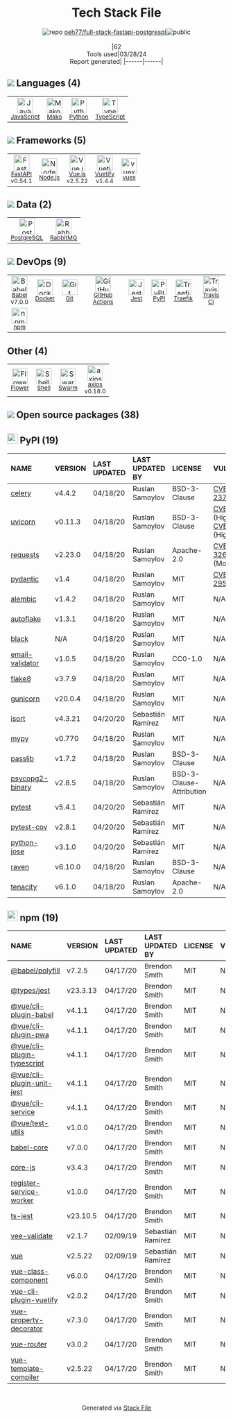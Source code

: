 <!--
&lt;--- Readme.md Snippet without images Start ---&gt;
## Tech Stack
oeh77/full-stack-fastapi-postgresql is built on the following main stack:

- [JavaScript](https://developer.mozilla.org/en-US/docs/Web/JavaScript) – Languages
- [Mako](https://github.com/zzzeek/mako) – Templating Languages & Extensions
- [Python](https://www.python.org) – Languages
- [TypeScript](http://www.typescriptlang.org) – Languages
- [FastAPI](https://fastapi.tiangolo.com/) – Microframeworks (Backend)
- [Node.js](http://nodejs.org/) – Frameworks (Full Stack)
- [Vue.js](http://vuejs.org/) – Javascript UI Libraries
- [Vuetify](https://vuetifyjs.com/) – Front-End Frameworks
- [vuex](https://vuex.vuejs.org) – State Management Library
- [PostgreSQL](http://www.postgresql.org/) – Databases
- [RabbitMQ](http://www.rabbitmq.com/) – Message Queue
- [Babel](http://babeljs.io/) – JavaScript Compilers
- [Docker](https://www.docker.com/) – Virtual Machine Platforms & Containers
- [GitHub Actions](https://github.com/features/actions) – Continuous Integration
- [Jest](http://facebook.github.io/jest/) – Javascript Testing Framework
- [Traefik](https://traefik.io/) – Load Balancer / Reverse Proxy
- [Travis CI](http://travis-ci.com/) – Continuous Integration
- [Flower](https://flower.dev/) – Machine Learning Tools
- [Shell](https://en.wikipedia.org/wiki/Shell_script) – Shells
- [axios](https://github.com/mzabriskie/axios) – Javascript Utilities & Libraries

Full tech stack [here](/techstack.md)

&lt;--- Readme.md Snippet without images End ---&gt;

&lt;--- Readme.md Snippet with images Start ---&gt;
## Tech Stack
oeh77/full-stack-fastapi-postgresql is built on the following main stack:

- <img width='25' height='25' src='https://img.stackshare.io/service/1209/javascript.jpeg' alt='JavaScript'/> [JavaScript](https://developer.mozilla.org/en-US/docs/Web/JavaScript) – Languages
- <img width='25' height='25' src='https://img.stackshare.io/service/3583/default_43e3ee00dcc48a40f6fcba33551e4f5a99a10537.png' alt='Mako'/> [Mako](https://github.com/zzzeek/mako) – Templating Languages & Extensions
- <img width='25' height='25' src='https://img.stackshare.io/service/993/pUBY5pVj.png' alt='Python'/> [Python](https://www.python.org) – Languages
- <img width='25' height='25' src='https://img.stackshare.io/service/1612/bynNY5dJ.jpg' alt='TypeScript'/> [TypeScript](http://www.typescriptlang.org) – Languages
- <img width='25' height='25' src='https://img.stackshare.io/service/25014/default_f6ff39141b468e832d1bc59fc98a060df604d44d.png' alt='FastAPI'/> [FastAPI](https://fastapi.tiangolo.com/) – Microframeworks (Backend)
- <img width='25' height='25' src='https://img.stackshare.io/service/1011/n1JRsFeB_400x400.png' alt='Node.js'/> [Node.js](http://nodejs.org/) – Frameworks (Full Stack)
- <img width='25' height='25' src='https://img.stackshare.io/service/3837/paeckCWC.png' alt='Vue.js'/> [Vue.js](http://vuejs.org/) – Javascript UI Libraries
- <img width='25' height='25' src='https://img.stackshare.io/service/6163/PzNbCwXH.jpg' alt='Vuetify'/> [Vuetify](https://vuetifyjs.com/) – Front-End Frameworks
- <img width='25' height='25' src='https://img.stackshare.io/service/6705/6128107.png' alt='vuex'/> [vuex](https://vuex.vuejs.org) – State Management Library
- <img width='25' height='25' src='https://img.stackshare.io/service/1028/ASOhU5xJ.png' alt='PostgreSQL'/> [PostgreSQL](http://www.postgresql.org/) – Databases
- <img width='25' height='25' src='https://img.stackshare.io/service/1061/default_df93e9a30d27519161b39d8c1d5c223c1642d187.jpg' alt='RabbitMQ'/> [RabbitMQ](http://www.rabbitmq.com/) – Message Queue
- <img width='25' height='25' src='https://img.stackshare.io/service/2739/-1wfGjNw.png' alt='Babel'/> [Babel](http://babeljs.io/) – JavaScript Compilers
- <img width='25' height='25' src='https://img.stackshare.io/service/586/n4u37v9t_400x400.png' alt='Docker'/> [Docker](https://www.docker.com/) – Virtual Machine Platforms & Containers
- <img width='25' height='25' src='https://img.stackshare.io/service/11563/actions.png' alt='GitHub Actions'/> [GitHub Actions](https://github.com/features/actions) – Continuous Integration
- <img width='25' height='25' src='https://img.stackshare.io/service/830/jest.png' alt='Jest'/> [Jest](http://facebook.github.io/jest/) – Javascript Testing Framework
- <img width='25' height='25' src='https://img.stackshare.io/service/5126/default_0a34be001ec8247c641508aa468564fb386bc50c.png' alt='Traefik'/> [Traefik](https://traefik.io/) – Load Balancer / Reverse Proxy
- <img width='25' height='25' src='https://img.stackshare.io/service/460/Lu6cGu0z_400x400.png' alt='Travis CI'/> [Travis CI](http://travis-ci.com/) – Continuous Integration
- <img width='25' height='25' src='https://img.stackshare.io/service/48754/default_6b523d55cfbfad0ddf4b3d99a2fe7fa7277d3895.jpg' alt='Flower'/> [Flower](https://flower.dev/) – Machine Learning Tools
- <img width='25' height='25' src='https://img.stackshare.io/service/4631/default_c2062d40130562bdc836c13dbca02d318205a962.png' alt='Shell'/> [Shell](https://en.wikipedia.org/wiki/Shell_script) – Shells
- <img width='25' height='25' src='https://img.stackshare.io/no-img-open-source.png' alt='axios'/> [axios](https://github.com/mzabriskie/axios) – Javascript Utilities & Libraries

Full tech stack [here](/techstack.md)

&lt;--- Readme.md Snippet with images End ---&gt;
-->
<div align="center">

# Tech Stack File
![](https://img.stackshare.io/repo.svg "repo") [oeh77/full-stack-fastapi-postgresql](https://github.com/oeh77/full-stack-fastapi-postgresql)![](https://img.stackshare.io/public_badge.svg "public")
<br/><br/>
|62<br/>Tools used|03/28/24 <br/>Report generated|
|------|------|
</div>

## <img src='https://img.stackshare.io/languages.svg'/> Languages (4)
<table><tr>
  <td align='center'>
  <img width='36' height='36' src='https://img.stackshare.io/service/1209/javascript.jpeg' alt='JavaScript'>
  <br>
  <sub><a href="https://developer.mozilla.org/en-US/docs/Web/JavaScript">JavaScript</a></sub>
  <br>
  <sub></sub>
</td>

<td align='center'>
  <img width='36' height='36' src='https://img.stackshare.io/service/3583/default_43e3ee00dcc48a40f6fcba33551e4f5a99a10537.png' alt='Mako'>
  <br>
  <sub><a href="https://github.com/zzzeek/mako">Mako</a></sub>
  <br>
  <sub></sub>
</td>

<td align='center'>
  <img width='36' height='36' src='https://img.stackshare.io/service/993/pUBY5pVj.png' alt='Python'>
  <br>
  <sub><a href="https://www.python.org">Python</a></sub>
  <br>
  <sub></sub>
</td>

<td align='center'>
  <img width='36' height='36' src='https://img.stackshare.io/service/1612/bynNY5dJ.jpg' alt='TypeScript'>
  <br>
  <sub><a href="http://www.typescriptlang.org">TypeScript</a></sub>
  <br>
  <sub></sub>
</td>

</tr>
</table>

## <img src='https://img.stackshare.io/frameworks.svg'/> Frameworks (5)
<table><tr>
  <td align='center'>
  <img width='36' height='36' src='https://img.stackshare.io/service/25014/default_f6ff39141b468e832d1bc59fc98a060df604d44d.png' alt='FastAPI'>
  <br>
  <sub><a href="https://fastapi.tiangolo.com/">FastAPI</a></sub>
  <br>
  <sub>v0.54.1</sub>
</td>

<td align='center'>
  <img width='36' height='36' src='https://img.stackshare.io/service/1011/n1JRsFeB_400x400.png' alt='Node.js'>
  <br>
  <sub><a href="http://nodejs.org/">Node.js</a></sub>
  <br>
  <sub></sub>
</td>

<td align='center'>
  <img width='36' height='36' src='https://img.stackshare.io/service/3837/paeckCWC.png' alt='Vue.js'>
  <br>
  <sub><a href="http://vuejs.org/">Vue.js</a></sub>
  <br>
  <sub>v2.5.22</sub>
</td>

<td align='center'>
  <img width='36' height='36' src='https://img.stackshare.io/service/6163/PzNbCwXH.jpg' alt='Vuetify'>
  <br>
  <sub><a href="https://vuetifyjs.com/">Vuetify</a></sub>
  <br>
  <sub>v1.4.4</sub>
</td>

<td align='center'>
  <img width='36' height='36' src='https://img.stackshare.io/service/6705/6128107.png' alt='vuex'>
  <br>
  <sub><a href="https://vuex.vuejs.org">vuex</a></sub>
  <br>
  <sub></sub>
</td>

</tr>
</table>

## <img src='https://img.stackshare.io/databases.svg'/> Data (2)
<table><tr>
  <td align='center'>
  <img width='36' height='36' src='https://img.stackshare.io/service/1028/ASOhU5xJ.png' alt='PostgreSQL'>
  <br>
  <sub><a href="http://www.postgresql.org/">PostgreSQL</a></sub>
  <br>
  <sub></sub>
</td>

<td align='center'>
  <img width='36' height='36' src='https://img.stackshare.io/service/1061/default_df93e9a30d27519161b39d8c1d5c223c1642d187.jpg' alt='RabbitMQ'>
  <br>
  <sub><a href="http://www.rabbitmq.com/">RabbitMQ</a></sub>
  <br>
  <sub></sub>
</td>

</tr>
</table>

## <img src='https://img.stackshare.io/devops.svg'/> DevOps (9)
<table><tr>
  <td align='center'>
  <img width='36' height='36' src='https://img.stackshare.io/service/2739/-1wfGjNw.png' alt='Babel'>
  <br>
  <sub><a href="http://babeljs.io/">Babel</a></sub>
  <br>
  <sub>v7.0.0</sub>
</td>

<td align='center'>
  <img width='36' height='36' src='https://img.stackshare.io/service/586/n4u37v9t_400x400.png' alt='Docker'>
  <br>
  <sub><a href="https://www.docker.com/">Docker</a></sub>
  <br>
  <sub></sub>
</td>

<td align='center'>
  <img width='36' height='36' src='https://img.stackshare.io/service/1046/git.png' alt='Git'>
  <br>
  <sub><a href="http://git-scm.com/">Git</a></sub>
  <br>
  <sub></sub>
</td>

<td align='center'>
  <img width='36' height='36' src='https://img.stackshare.io/service/11563/actions.png' alt='GitHub Actions'>
  <br>
  <sub><a href="https://github.com/features/actions">GitHub Actions</a></sub>
  <br>
  <sub></sub>
</td>

<td align='center'>
  <img width='36' height='36' src='https://img.stackshare.io/service/830/jest.png' alt='Jest'>
  <br>
  <sub><a href="http://facebook.github.io/jest/">Jest</a></sub>
  <br>
  <sub></sub>
</td>

<td align='center'>
  <img width='36' height='36' src='https://img.stackshare.io/service/12572/-RIWgodF_400x400.jpg' alt='PyPI'>
  <br>
  <sub><a href="https://pypi.org/">PyPI</a></sub>
  <br>
  <sub></sub>
</td>

<td align='center'>
  <img width='36' height='36' src='https://img.stackshare.io/service/5126/default_0a34be001ec8247c641508aa468564fb386bc50c.png' alt='Traefik'>
  <br>
  <sub><a href="https://traefik.io/">Traefik</a></sub>
  <br>
  <sub></sub>
</td>

<td align='center'>
  <img width='36' height='36' src='https://img.stackshare.io/service/460/Lu6cGu0z_400x400.png' alt='Travis CI'>
  <br>
  <sub><a href="http://travis-ci.com/">Travis CI</a></sub>
  <br>
  <sub></sub>
</td>

</tr>
<tr>
  <td align='center'>
  <img width='36' height='36' src='https://img.stackshare.io/service/1120/lejvzrnlpb308aftn31u.png' alt='npm'>
  <br>
  <sub><a href="https://www.npmjs.com/">npm</a></sub>
  <br>
  <sub></sub>
</td>

</tr>
</table>

## Other (4)
<table><tr>
  <td align='center'>
  <img width='36' height='36' src='https://img.stackshare.io/service/48754/default_6b523d55cfbfad0ddf4b3d99a2fe7fa7277d3895.jpg' alt='Flower'>
  <br>
  <sub><a href="https://flower.dev/">Flower</a></sub>
  <br>
  <sub></sub>
</td>

<td align='center'>
  <img width='36' height='36' src='https://img.stackshare.io/service/4631/default_c2062d40130562bdc836c13dbca02d318205a962.png' alt='Shell'>
  <br>
  <sub><a href="https://en.wikipedia.org/wiki/Shell_script">Shell</a></sub>
  <br>
  <sub></sub>
</td>

<td align='center'>
  <img width='36' height='36' src='https://img.stackshare.io/service/2759/5429470.png' alt='Swarm'>
  <br>
  <sub><a href="https://github.com/docker/swarm">Swarm</a></sub>
  <br>
  <sub></sub>
</td>

<td align='center'>
  <img width='36' height='36' src='https://img.stackshare.io/no-img-open-source.png' alt='axios'>
  <br>
  <sub><a href="https://github.com/mzabriskie/axios">axios</a></sub>
  <br>
  <sub>v0.18.0</sub>
</td>

</tr>
</table>


## <img src='https://img.stackshare.io/group.svg' /> Open source packages (38)</h2>

## <img width='24' height='24' src='https://img.stackshare.io/service/12572/-RIWgodF_400x400.jpg'/> PyPI (19)

|NAME|VERSION|LAST UPDATED|LAST UPDATED BY|LICENSE|VULNERABILITIES|
|:------|:------|:------|:------|:------|:------|
|[celery](https://pypi.org/project/celery)|v4.4.2|04/18/20|Ruslan Samoylov |BSD-3-Clause|[CVE-2021-23727](https://github.com/advisories/GHSA-q4xr-rc97-m4xx) (High)|
|[uvicorn](https://pypi.org/project/uvicorn)|v0.11.3|04/18/20|Ruslan Samoylov |BSD-3-Clause|[CVE-2020-7695](https://github.com/advisories/GHSA-f97h-2pfx-f59f) (High)<br/>[CVE-2020-7694](https://github.com/advisories/GHSA-33c7-2mpw-hg34) (High)|
|[requests](https://pypi.org/project/requests)|v2.23.0|04/18/20|Ruslan Samoylov |Apache-2.0|[CVE-2023-32681](https://github.com/advisories/GHSA-j8r2-6x86-q33q) (Moderate)|
|[pydantic](https://pypi.org/project/pydantic)|v1.4|04/18/20|Ruslan Samoylov |MIT|[CVE-2021-29510](https://github.com/advisories/GHSA-5jqp-qgf6-3pvh) (Low)|
|[alembic](https://pypi.org/project/alembic)|v1.4.2|04/18/20|Ruslan Samoylov |MIT|N/A|
|[autoflake](https://pypi.org/project/autoflake)|v1.3.1|04/18/20|Ruslan Samoylov |MIT|N/A|
|[black](https://pypi.org/project/black)|N/A|04/18/20|Ruslan Samoylov |MIT|N/A|
|[email-validator](https://pypi.org/project/email-validator)|v1.0.5|04/18/20|Ruslan Samoylov |CC0-1.0|N/A|
|[flake8](https://pypi.org/project/flake8)|v3.7.9|04/18/20|Ruslan Samoylov |MIT|N/A|
|[gunicorn](https://pypi.org/project/gunicorn)|v20.0.4|04/18/20|Ruslan Samoylov |MIT|N/A|
|[isort](https://pypi.org/project/isort)|v4.3.21|04/20/20|Sebastián Ramírez |MIT|N/A|
|[mypy](https://pypi.org/project/mypy)|v0.770|04/18/20|Ruslan Samoylov |MIT|N/A|
|[passlib](https://pypi.org/project/passlib)|v1.7.2|04/18/20|Ruslan Samoylov |BSD-3-Clause|N/A|
|[psycopg2-binary](https://pypi.org/project/psycopg2-binary)|v2.8.5|04/18/20|Ruslan Samoylov |BSD-3-Clause-Attribution|N/A|
|[pytest](https://pypi.org/project/pytest)|v5.4.1|04/20/20|Sebastián Ramírez |MIT|N/A|
|[pytest-cov](https://pypi.org/project/pytest-cov)|v2.8.1|04/20/20|Sebastián Ramírez |MIT|N/A|
|[python-jose](https://pypi.org/project/python-jose)|v3.1.0|04/20/20|Sebastián Ramírez |MIT|N/A|
|[raven](https://pypi.org/project/raven)|v6.10.0|04/18/20|Ruslan Samoylov |BSD-3-Clause|N/A|
|[tenacity](https://pypi.org/project/tenacity)|v6.1.0|04/18/20|Ruslan Samoylov |Apache-2.0|N/A|


## <img width='24' height='24' src='https://img.stackshare.io/service/1120/lejvzrnlpb308aftn31u.png'/> npm (19)

|NAME|VERSION|LAST UPDATED|LAST UPDATED BY|LICENSE|VULNERABILITIES|
|:------|:------|:------|:------|:------|:------|
|[@babel/polyfill](https://www.npmjs.com/@babel/polyfill)|v7.2.5|04/17/20|Brendon Smith |MIT|N/A|
|[@types/jest](https://www.npmjs.com/@types/jest)|v23.3.13|04/17/20|Brendon Smith |MIT|N/A|
|[@vue/cli-plugin-babel](https://www.npmjs.com/@vue/cli-plugin-babel)|v4.1.1|04/17/20|Brendon Smith |MIT|N/A|
|[@vue/cli-plugin-pwa](https://www.npmjs.com/@vue/cli-plugin-pwa)|v4.1.1|04/17/20|Brendon Smith |MIT|N/A|
|[@vue/cli-plugin-typescript](https://www.npmjs.com/@vue/cli-plugin-typescript)|v4.1.1|04/17/20|Brendon Smith |MIT|N/A|
|[@vue/cli-plugin-unit-jest](https://www.npmjs.com/@vue/cli-plugin-unit-jest)|v4.1.1|04/17/20|Brendon Smith |MIT|N/A|
|[@vue/cli-service](https://www.npmjs.com/@vue/cli-service)|v4.1.1|04/17/20|Brendon Smith |MIT|N/A|
|[@vue/test-utils](https://www.npmjs.com/@vue/test-utils)|v1.0.0|04/17/20|Brendon Smith |MIT|N/A|
|[babel-core](https://www.npmjs.com/babel-core)|v7.0.0|04/17/20|Brendon Smith |MIT|N/A|
|[core-js](https://www.npmjs.com/core-js)|v3.4.3|04/17/20|Brendon Smith |MIT|N/A|
|[register-service-worker](https://www.npmjs.com/register-service-worker)|v1.0.0|04/17/20|Brendon Smith |MIT|N/A|
|[ts-jest](https://www.npmjs.com/ts-jest)|v23.10.5|04/17/20|Brendon Smith |MIT|N/A|
|[vee-validate](https://www.npmjs.com/vee-validate)|v2.1.7|02/09/19|Sebastián Ramírez |MIT|N/A|
|[vue](https://www.npmjs.com/vue)|v2.5.22|02/09/19|Sebastián Ramírez |MIT|N/A|
|[vue-class-component](https://www.npmjs.com/vue-class-component)|v6.0.0|04/17/20|Brendon Smith |MIT|N/A|
|[vue-cli-plugin-vuetify](https://www.npmjs.com/vue-cli-plugin-vuetify)|v2.0.2|04/17/20|Brendon Smith |MIT|N/A|
|[vue-property-decorator](https://www.npmjs.com/vue-property-decorator)|v7.3.0|04/17/20|Brendon Smith |MIT|N/A|
|[vue-router](https://www.npmjs.com/vue-router)|v3.0.2|04/17/20|Brendon Smith |MIT|N/A|
|[vue-template-compiler](https://www.npmjs.com/vue-template-compiler)|v2.5.22|04/17/20|Brendon Smith |MIT|N/A|

<br/>
<div align='center'>

Generated via [Stack File](https://github.com/marketplace/stack-file)
